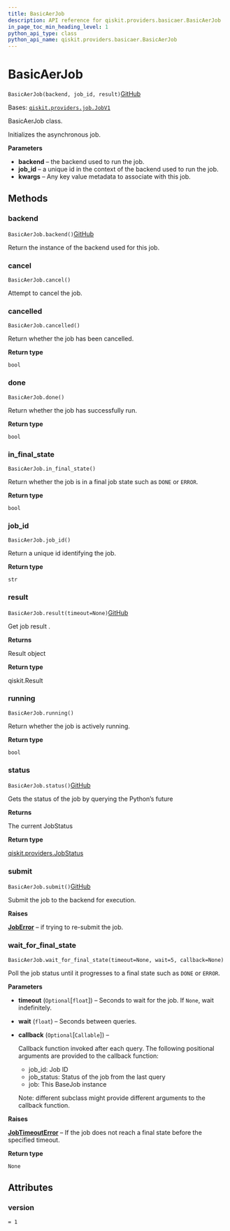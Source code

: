 ```yaml
---
title: BasicAerJob
description: API reference for qiskit.providers.basicaer.BasicAerJob
in_page_toc_min_heading_level: 1
python_api_type: class
python_api_name: qiskit.providers.basicaer.BasicAerJob
---
```


# BasicAerJob

<span id="qiskit.providers.basicaer.BasicAerJob" />

`BasicAerJob(backend, job_id, result)`[GitHub](https://github.com/qiskit/qiskit/tree/stable/0.20/qiskit/providers/basicaer/basicaerjob.py "view source code")

Bases: [`qiskit.providers.job.JobV1`](qiskit.providers.JobV1 "qiskit.providers.job.JobV1")

BasicAerJob class.

Initializes the asynchronous job.

**Parameters**

*   **backend** – the backend used to run the job.
*   **job\_id** – a unique id in the context of the backend used to run the job.
*   **kwargs** – Any key value metadata to associate with this job.

## Methods

### backend

<span id="qiskit.providers.basicaer.BasicAerJob.backend" />

`BasicAerJob.backend()`[GitHub](https://github.com/qiskit/qiskit/tree/stable/0.20/qiskit/providers/basicaer/basicaerjob.py "view source code")

Return the instance of the backend used for this job.

### cancel

<span id="qiskit.providers.basicaer.BasicAerJob.cancel" />

`BasicAerJob.cancel()`

Attempt to cancel the job.

### cancelled

<span id="qiskit.providers.basicaer.BasicAerJob.cancelled" />

`BasicAerJob.cancelled()`

Return whether the job has been cancelled.

**Return type**

`bool`

### done

<span id="qiskit.providers.basicaer.BasicAerJob.done" />

`BasicAerJob.done()`

Return whether the job has successfully run.

**Return type**

`bool`

### in\_final\_state

<span id="qiskit.providers.basicaer.BasicAerJob.in_final_state" />

`BasicAerJob.in_final_state()`

Return whether the job is in a final job state such as `DONE` or `ERROR`.

**Return type**

`bool`

### job\_id

<span id="qiskit.providers.basicaer.BasicAerJob.job_id" />

`BasicAerJob.job_id()`

Return a unique id identifying the job.

**Return type**

`str`

### result

<span id="qiskit.providers.basicaer.BasicAerJob.result" />

`BasicAerJob.result(timeout=None)`[GitHub](https://github.com/qiskit/qiskit/tree/stable/0.20/qiskit/providers/basicaer/basicaerjob.py "view source code")

Get job result .

**Returns**

Result object

**Return type**

qiskit.Result

### running

<span id="qiskit.providers.basicaer.BasicAerJob.running" />

`BasicAerJob.running()`

Return whether the job is actively running.

**Return type**

`bool`

### status

<span id="qiskit.providers.basicaer.BasicAerJob.status" />

`BasicAerJob.status()`[GitHub](https://github.com/qiskit/qiskit/tree/stable/0.20/qiskit/providers/basicaer/basicaerjob.py "view source code")

Gets the status of the job by querying the Python’s future

**Returns**

The current JobStatus

**Return type**

[qiskit.providers.JobStatus](qiskit.providers.JobStatus "qiskit.providers.JobStatus")

### submit

<span id="qiskit.providers.basicaer.BasicAerJob.submit" />

`BasicAerJob.submit()`[GitHub](https://github.com/qiskit/qiskit/tree/stable/0.20/qiskit/providers/basicaer/basicaerjob.py "view source code")

Submit the job to the backend for execution.

**Raises**

[**JobError**](qiskit.providers.JobError "qiskit.providers.JobError") – if trying to re-submit the job.

### wait\_for\_final\_state

<span id="qiskit.providers.basicaer.BasicAerJob.wait_for_final_state" />

`BasicAerJob.wait_for_final_state(timeout=None, wait=5, callback=None)`

Poll the job status until it progresses to a final state such as `DONE` or `ERROR`.

**Parameters**

*   **timeout** (`Optional`\[`float`]) – Seconds to wait for the job. If `None`, wait indefinitely.

*   **wait** (`float`) – Seconds between queries.

*   **callback** (`Optional`\[`Callable`]) –

    Callback function invoked after each query. The following positional arguments are provided to the callback function:

    *   job\_id: Job ID
    *   job\_status: Status of the job from the last query
    *   job: This BaseJob instance

    Note: different subclass might provide different arguments to the callback function.

**Raises**

[**JobTimeoutError**](qiskit.providers.JobTimeoutError "qiskit.providers.JobTimeoutError") – If the job does not reach a final state before the specified timeout.

**Return type**

`None`

## Attributes

<span id="qiskit.providers.basicaer.BasicAerJob.version" />

### version

`= 1`

